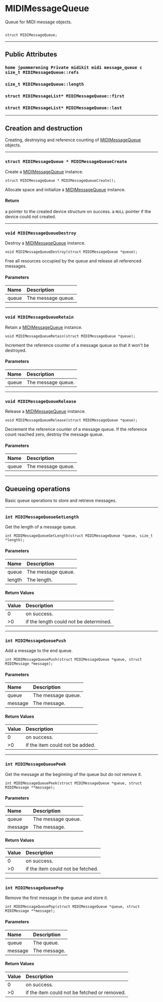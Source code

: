 # MIDIMessageQueue #
Queue for MIDI message objects.
```

struct MIDIMessageQueue;
```





---

## Public Attributes ##


### `home jpommerening Private midikit midi message_queue c size_t MIDIMessageQueue::refs` ###


### `size_t MIDIMessageQueue::length` ###


### `struct MIDIMessageList* MIDIMessageQueue::first` ###


### `struct MIDIMessageList* MIDIMessageQueue::last` ###



---

## Creation and destruction ##
Creating, destroying and reference counting of [MIDIMessageQueue](struct_m_i_d_i_message_queue.md) objects.


---


### `struct MIDIMessageQueue * MIDIMessageQueueCreate` ###
Create a [MIDIMessageQueue](struct_m_i_d_i_message_queue.md) instance.
```
struct MIDIMessageQueue * MIDIMessageQueueCreate();
```

Allocate space and initialize a [MIDIMessageQueue](struct_m_i_d_i_message_queue.md) instance.


#### Return ####
a pointer to the created device structure on success. a `NULL` pointer if the device could not created.


---


### `void MIDIMessageQueueDestroy` ###
Destroy a [MIDIMessageQueue](struct_m_i_d_i_message_queue.md) instance.
```
void MIDIMessageQueueDestroy(struct MIDIMessageQueue *queue);
```

Free all resources occupied by the queue and release all referenced messages.


#### Parameters ####
| **Name** | **Description** |
|:---------|:----------------|
| queue    | The message queue.  |



---


### `void MIDIMessageQueueRetain` ###
Retain a [MIDIMessageQueue](struct_m_i_d_i_message_queue.md) instance.
```
void MIDIMessageQueueRetain(struct MIDIMessageQueue *queue);
```

Increment the reference counter of a message queue so that it won't be destroyed.


#### Parameters ####
| **Name** | **Description** |
|:---------|:----------------|
| queue    | The message queue.  |



---


### `void MIDIMessageQueueRelease` ###
Release a [MIDIMessageQueue](struct_m_i_d_i_message_queue.md) instance.
```
void MIDIMessageQueueRelease(struct MIDIMessageQueue *queue);
```

Decrement the reference counter of a message queue. If the reference count reached zero, destroy the message queue.


#### Parameters ####
| **Name** | **Description** |
|:---------|:----------------|
| queue    | The message queue.  |



---

## Queueing operations ##
Basic queue operations to store and retrieve messages.


---


### `int MIDIMessageQueueGetLength` ###
Get the length of a message queue.
```
int MIDIMessageQueueGetLength(struct MIDIMessageQueue *queue, size_t *length);
```


#### Parameters ####
| **Name** | **Description** |
|:---------|:----------------|
| queue    | The message queue.  |
| length   | The length.     |

#### Return Values ####
| **Value** | **Description** |
|:----------|:----------------|
| 0         | on success.     |
| >0        | if the length could not be determined.  |



---


### `int MIDIMessageQueuePush` ###
Add a message to the end queue.
```
int MIDIMessageQueuePush(struct MIDIMessageQueue *queue, struct MIDIMessage *message);
```


#### Parameters ####
| **Name** | **Description** |
|:---------|:----------------|
| queue    | The message queue.  |
| message  | The message.    |

#### Return Values ####
| **Value** | **Description** |
|:----------|:----------------|
| 0         | on success.     |
| >0        | if the item could not be added.  |



---


### `int MIDIMessageQueuePeek` ###
Get the message at the beginning of the queue but do not remove it.
```
int MIDIMessageQueuePeek(struct MIDIMessageQueue *queue, struct MIDIMessage **message);
```


#### Parameters ####
| **Name** | **Description** |
|:---------|:----------------|
| queue    | The message queue.  |
| message  | The message.    |

#### Return Values ####
| **Value** | **Description** |
|:----------|:----------------|
| 0         | on success.     |
| >0        | if the item could not be fetched.  |



---


### `int MIDIMessageQueuePop` ###
Remove the first message in the queue and store it.
```
int MIDIMessageQueuePop(struct MIDIMessageQueue *queue, struct MIDIMessage **message);
```


#### Parameters ####
| **Name** | **Description** |
|:---------|:----------------|
| queue    | The queue.      |
| message  | The message.    |

#### Return Values ####
| **Value** | **Description** |
|:----------|:----------------|
| 0         | on success.     |
| >0        | if the item could not be fetched or removed.  |